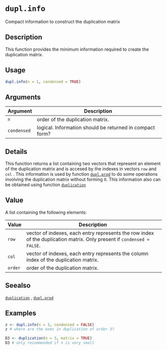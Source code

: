 # `dupl.info`

Compact information to construct the duplication matrix


## Description

This function provides the minimum information required to create the duplication matrix.


## Usage

```r
dupl.info(n = 1, condensed = TRUE)
```


## Arguments

Argument      |Description
------------- |----------------
`n`     |     order of the duplication matrix.
`condensed`     |     logical. Information should be returned in compact form?


## Details

This function returns a list containing two vectors that represent an element of
 the duplication matrix and is accesed by the indexes in vectors `row` and `col` .
 This information is used by function [`dupl.prod`](#dupl.prod) to do some operations
 involving the duplication matrix without forming it. This information also can be
 obtained using function [`duplication`](#duplication)


## Value

A list containing the following elements:

Value      |Description
------------- |----------------
`row`     |  vector of indexes, each entry represents the row index of the duplication matrix. Only present if `condensed = FALSE`.
`col`     |   vector of indexes, each entry represents the column index of the duplication matrix.
`order`     |    order of the duplication matrix.



## Seealso

[`duplication`](#duplication) , [`dupl.prod`](#dupl.prod)


## Examples

```r
z <- dupl.info(n = 3, condensed = FALSE)
z # where are the ones in duplication of order 3?

D3 <- duplication(n = 3, matrix = TRUE)
D3 # only recommended if n is very small
```


